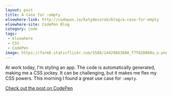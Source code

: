 ```yaml
---
layout: post
title: A Case for :empty
elsewhere-link: http://codepen.io/katydecorah/blog/a-case-for-empty
elsewhere-site: CodePen Blog
category: code
tags:
 - elsewhere
 - CSS
 - CodePen
image: https://farm6.staticflickr.com/5588/14429683600_f7f828069a_o.png
---
```


At work today, I'm styling an app. The code is automatically generated, making me a CSS jockey. It can be challenging, but it makes me flex my CSS powers. This morning I found a great use case for `:empty`.


[Check out the post on CodePen](http://codepen.io/katydecorah/blog/a-case-for-empty)

